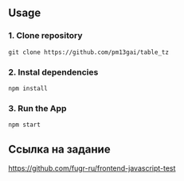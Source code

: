 ## Usage

### 1. Clone repository

```
git clone https://github.com/pm13gai/table_tz
```

### 2. Instal dependencies

```
npm install
```

### 3. Run the App

```
npm start
```

## Ссылка на задание

https://github.com/fugr-ru/frontend-javascript-test

